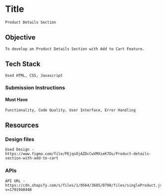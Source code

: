 # Title

    Product Details Section

## Objective

    To develop an Product Details Section with Add to Cart Feature.

## Tech Stack

    Used HTML, CSS, Javascript

### Submission Instructions

#### Must Have

    Functionality, Code Quality, User Interface, Error Handling

## Resources

### Design files

    Used Design - https://www.figma.com/file/PEjqsOjAZDcCwVMXieK7Du/Product-details-section-with-add-to-cart

### APIs

    API URL - https://cdn.shopify.com/s/files/1/0564/3685/0790/files/singleProduct.json?v=1701948448
